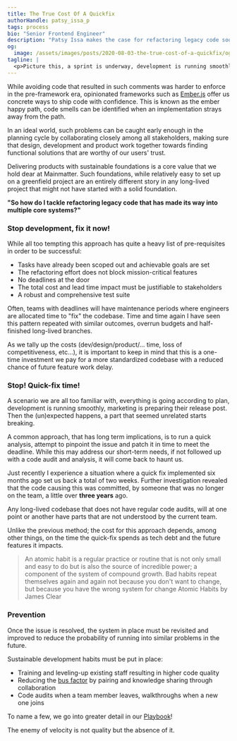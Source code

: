 ```yaml
---
title: The True Cost Of A Quickfix
authorHandle: patsy_issa_p
tags: process
bio: "Senior Frontend Engineer"
description: "Patsy Issa makes the case for refactoring legacy code sooner rather than later"
og:
  image: /assets/images/posts/2020-08-03-the-true-cost-of-a-quickfix/og-image.jpg
tagline: |
  <p>Picture this, a sprint is underway, development is running smoothly, then QA reports a rather odd bug, you begin to investigate and lo and behold you find the following comment:</p> <pre><code class="language-javascript">// Dear programmer: // When I wrote this code, only god and I knew how it worked // Now, only god knows </code></pre>
---
```


While avoiding code that resulted in such comments was harder to enforce in the pre-framework era, opinionated frameworks such as [Ember.js](https://emberjs.com/) offer us concrete ways to ship code with confidence. This is known as the ember happy path, code smells can be identified when an implementation strays away from the path.

In an ideal world, such problems can be caught early enough in the planning cycle by collaborating closely among all stakeholders, making sure that design, development and product work together towards finding functional solutions that are worthy of our users' trust.

Delivering products with sustainable foundations is a core value that we hold dear at Mainmatter. Such foundations, while relatively easy to set up on a greenfield project are an entirely different story in any long-lived project that might not have started with a solid foundation.

**"So how do I tackle refactoring legacy code that has made its way into multiple core systems?"**

### Stop development, fix it now!

While all too tempting this approach has quite a heavy list of pre-requisites in order to be successful:

- Tasks have already been scoped out and achievable goals are set
- The refactoring effort does not block mission-critical features
- No deadlines at the door
- The total cost and lead time impact must be justifiable to stakeholders
- A robust and comprehensive test suite

Often, teams with deadlines will have maintenance periods where engineers are allocated time to "fix" the codebase. Time and time again I have seen this pattern repeated with similar outcomes, overrun budgets and half-finished long-lived branches.

As we tally up the costs (dev/design/product/... time, loss of competitiveness, etc...), it is important to keep in mind that this is a one-time investment we pay for a more standardized codebase with a reduced chance of future feature work delay.

### Stop! Quick-fix time!

A scenario we are all too familiar with, everything is going according to plan, development is running smoothly, marketing is preparing their release post. Then the (un)expected happens, a part that seemed unrelated starts breaking.

A common approach, that has long term implications, is to run a quick analysis, attempt to pinpoint the issue and patch it in time to meet the deadline. While this may address our short-term needs, if not followed up with a code audit and analysis, it will come back to haunt us.

Just recently I experience a situation where a quick fix implemented six months ago set us back a total of two weeks. Further investigation revealed that the code causing this was committed, by someone that was no longer on the team, a little over **three years** ago.

Any long-lived codebase that does not have regular code audits, will at one point or another have parts that are not understood by the current team.

Unlike the previous method; the cost for this approach depends, among other things, on the time the quick-fix spends as tech debt and the future features it impacts.

> An atomic habit is a regular practice or routine that is not only small and easy to do but is also the source of incredible power; a component of the system of compound growth. Bad habits repeat themselves again and again not because you don't want to change, but because you have the wrong system for change <author>Atomic Habits by James Clear</author>

### Prevention

Once the issue is resolved, the system in place must be revisited and improved to reduce the probability of running into similar problems in the future.

Sustainable development habits must be put in place:

- Training and leveling-up existing staff resulting in higher code quality
- Reducing the [bus factor](https://en.wikipedia.org/wiki/Bus_factor#:~:text=The%20bus%20factor%20is%20a,truck%20number%2C%20or%20lorry%20factor.) by pairing and knowledge sharing through collaboration
- Code audits when a team member leaves, walkthroughs when a new one joins

To name a few, we go into greater detail in our [Playbook](/playbook/)!

The enemy of velocity is not quality but the absence of it.
